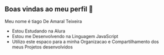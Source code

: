 ## Boas vindas ao meu perfil 💙


Meu nome é tiago De Amaral Teixeira

- Estou Estudando na Alura
- Estou me Desenvolvendo na Linguagem JavaScript
- Utilizo este espaco para a minha Organizacao e Compartilhamento dos meus Projetos desenvolvidos
  
